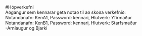 #Hópverkefni <br>
Aðgangur sem kennarar geta notað til að skoða verkefnið: <br>
Notandanafn: KenA1, Password: kennari, Hlutverk: Yfirmaður <br>
Notandanafn: KenB1, Password: kennari, Hlutverk: Starfsmaður <br>
-Arnlaugur og Bjarki
